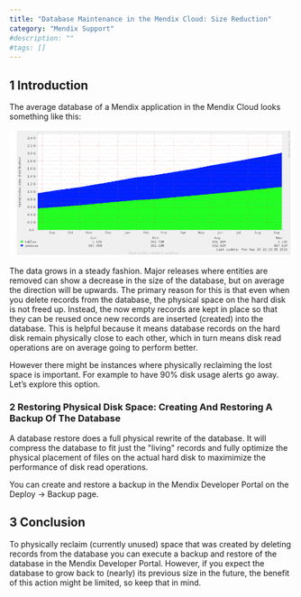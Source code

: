 ```yaml
---
title: "Database Maintenance in the Mendix Cloud: Size Reduction"
category: "Mendix Support"
#description: ""
#tags: []
---
```


## 1 Introduction

The average database of a Mendix application in the Mendix Cloud looks something like this:

![](attachments/database-maintenance-size-reduction/Untitled.png)

The data grows in a steady fashion. Major releases where entities are removed can show a decrease in the size of the database, but on average the direction will be upwards. The primary reason for this is that even when you delete records from the database, the physical space on the hard disk is not freed up. Instead, the now empty records are kept in place so that they can be reused once new records are inserted (created) into the database. This is helpful because it means database records on the hard disk remain physically close to each other, which in turn means disk read operations are on average going to perform better. 

However there might be instances where physically reclaiming the lost space is important. For example to have 90% disk usage alerts go away. Let’s explore this option.

### 2 Restoring Physical Disk Space: Creating And Restoring A Backup Of The Database

A database restore does a full physical rewrite of the database. It will compress the database to fit just the "living" records and fully optimize the physical placement of files on the actual hard disk to maximimize the performance of disk read operations.

You can create and restore a backup in the Mendix Developer Portal on the Deploy -> Backup page.

## 3 Conclusion

To physically reclaim (currently unused) space that was created by deleting records from the database you can execute a backup and restore of the database in the Mendix Developer Portal. However, if you expect the database to grow back to (nearly) its previous size in the future, the benefit of this action might be limited, so keep that in mind.
